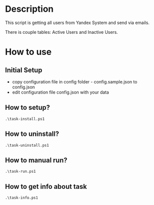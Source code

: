 # Description

This script is getting all users from Yandex System and send via emails.

There is couple tables: Active Users and Inactive Users.

# How to use

## Initial Setup

* copy configuration file in config folder - config.sample.json to config.json
* edit configuration file config.json with your data

## How to setup?

```
.\task-install.ps1
```

## How to uninstall?
```
.\task-uninstall.ps1
```

## How to manual run?
```
.\task-run.ps1
```

## How to get info about task
```
.\task-info.ps1
```